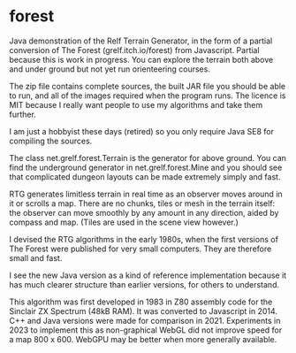 # forest
Java demonstration of the Relf Terrain Generator, in the form of a partial conversion of The Forest (grelf.itch.io/forest) from Javascript. Partial because this is work in progress. You can explore the terrain both above and under ground but not yet run orienteering courses.

The zip file contains complete sources, the built JAR file you should be able to run, and all of the images required when the program runs. The licence is MIT because I really want people to use my algorithms and take them further.

I am just a hobbyist these days (retired) so you only require Java SE8 for compiling the sources.

The class net.grelf.forest.Terrain is the generator for above ground. You can find the underground generator in net.grelf.forest.Mine and you should see that complicated dungeon layouts can be made extremely simply and fast.

RTG generates limitless terrain in real time as an observer moves around in it or scrolls a map. There are no chunks, tiles or mesh in the terrain itself: the observer can move smoothly by any amount in any direction, aided by compass and map. (Tiles are used in the scene view however.)

I devised the RTG algorithms in the early 1980s, when the first versions of The Forest were published for very small computers. They are therefore small and fast.

I see the new Java version as a kind of reference implementation because it has much clearer structure than earlier versions, for others to understand.

This algorithm was first developed in 1983 in Z80 assembly code for the Sinclair ZX Spectrum (48kB RAM).
It was converted to Javascript in 2014.
C++ and Java versions were made for comparison in 2021.
Experiments in 2023 to implement this as non-graphical WebGL did not improve speed for a map 800 x 600. WebGPU may be better when more generally available.
